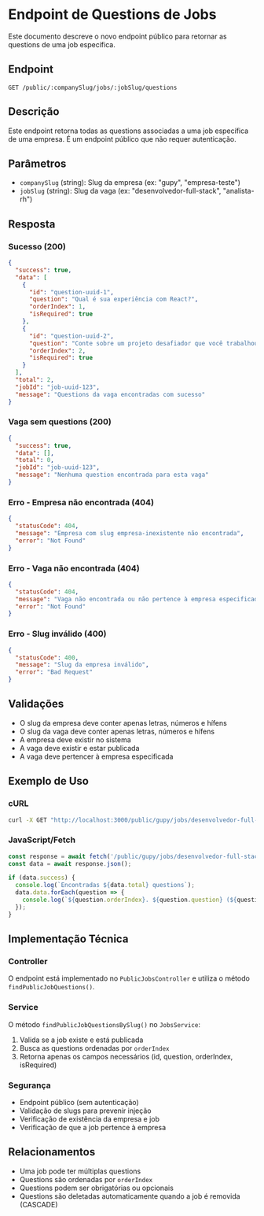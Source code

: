 # Endpoint de Questions de Jobs

Este documento descreve o novo endpoint público para retornar as questions de uma job específica.

## Endpoint

```
GET /public/:companySlug/jobs/:jobSlug/questions
```

## Descrição

Este endpoint retorna todas as questions associadas a uma job específica de uma empresa. É um endpoint público que não requer autenticação.

## Parâmetros

- `companySlug` (string): Slug da empresa (ex: "gupy", "empresa-teste")
- `jobSlug` (string): Slug da vaga (ex: "desenvolvedor-full-stack", "analista-rh")

## Resposta

### Sucesso (200)

```json
{
  "success": true,
  "data": [
    {
      "id": "question-uuid-1",
      "question": "Qual é sua experiência com React?",
      "orderIndex": 1,
      "isRequired": true
    },
    {
      "id": "question-uuid-2", 
      "question": "Conte sobre um projeto desafiador que você trabalhou",
      "orderIndex": 2,
      "isRequired": true
    }
  ],
  "total": 2,
  "jobId": "job-uuid-123",
  "message": "Questions da vaga encontradas com sucesso"
}
```

### Vaga sem questions (200)

```json
{
  "success": true,
  "data": [],
  "total": 0,
  "jobId": "job-uuid-123",
  "message": "Nenhuma question encontrada para esta vaga"
}
```

### Erro - Empresa não encontrada (404)

```json
{
  "statusCode": 404,
  "message": "Empresa com slug empresa-inexistente não encontrada",
  "error": "Not Found"
}
```

### Erro - Vaga não encontrada (404)

```json
{
  "statusCode": 404,
  "message": "Vaga não encontrada ou não pertence à empresa especificada",
  "error": "Not Found"
}
```

### Erro - Slug inválido (400)

```json
{
  "statusCode": 400,
  "message": "Slug da empresa inválido",
  "error": "Bad Request"
}
```

## Validações

- O slug da empresa deve conter apenas letras, números e hífens
- O slug da vaga deve conter apenas letras, números e hífens
- A empresa deve existir no sistema
- A vaga deve existir e estar publicada
- A vaga deve pertencer à empresa especificada

## Exemplo de Uso

### cURL

```bash
curl -X GET "http://localhost:3000/public/gupy/jobs/desenvolvedor-full-stack/questions"
```

### JavaScript/Fetch

```javascript
const response = await fetch('/public/gupy/jobs/desenvolvedor-full-stack/questions');
const data = await response.json();

if (data.success) {
  console.log(`Encontradas ${data.total} questions`);
  data.data.forEach(question => {
    console.log(`${question.orderIndex}. ${question.question} (${question.isRequired ? 'Obrigatória' : 'Opcional'})`);
  });
}
```

## Implementação Técnica

### Controller

O endpoint está implementado no `PublicJobsController` e utiliza o método `findPublicJobQuestions()`.

### Service

O método `findPublicJobQuestionsBySlug()` no `JobsService`:
1. Valida se a job existe e está publicada
2. Busca as questions ordenadas por `orderIndex`
3. Retorna apenas os campos necessários (id, question, orderIndex, isRequired)

### Segurança

- Endpoint público (sem autenticação)
- Validação de slugs para prevenir injeção
- Verificação de existência da empresa e job
- Verificação de que a job pertence à empresa

## Relacionamentos

- Uma job pode ter múltiplas questions
- Questions são ordenadas por `orderIndex`
- Questions podem ser obrigatórias ou opcionais
- Questions são deletadas automaticamente quando a job é removida (CASCADE)
